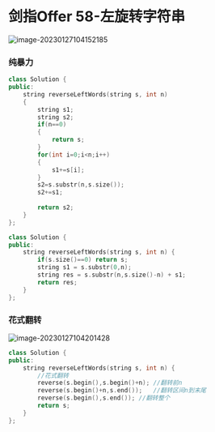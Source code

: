 # 剑指Offer 58-左旋转字符串

![image-20230127104152185](https://happygoing.oss-cn-beijing.aliyuncs.com/img/image-20230127104152185.png)

### 纯暴力

```C++
class Solution {
public:
    string reverseLeftWords(string s, int n) 
    {
        string s1;
        string s2;
        if(n==0)
        {
            return s;
        }
        for(int i=0;i<n;i++)
        {
            s1+=s[i];
        }
        s2=s.substr(n,s.size());
        s2+=s1;
        
        return s2;
    }
};
```

```C++
class Solution {
public:
    string reverseLeftWords(string s, int n) {
        if(s.size()==0) return s;
        string s1 = s.substr(0,n);
        string res = s.substr(n,s.size()-n) + s1;
        return res;
    }
};
```

### 花式翻转

![image-20230127104201428](https://happygoing.oss-cn-beijing.aliyuncs.com/img/image-20230127104201428.png)

```C++
class Solution {
public:
    string reverseLeftWords(string s, int n) {
        //花式翻转
        reverse(s.begin(),s.begin()+n); //翻转前n
        reverse(s.begin()+n,s.end());   //翻转区间n到末尾
        reverse(s.begin(),s.end()); //翻转整个
        return s;
    }
};
```

